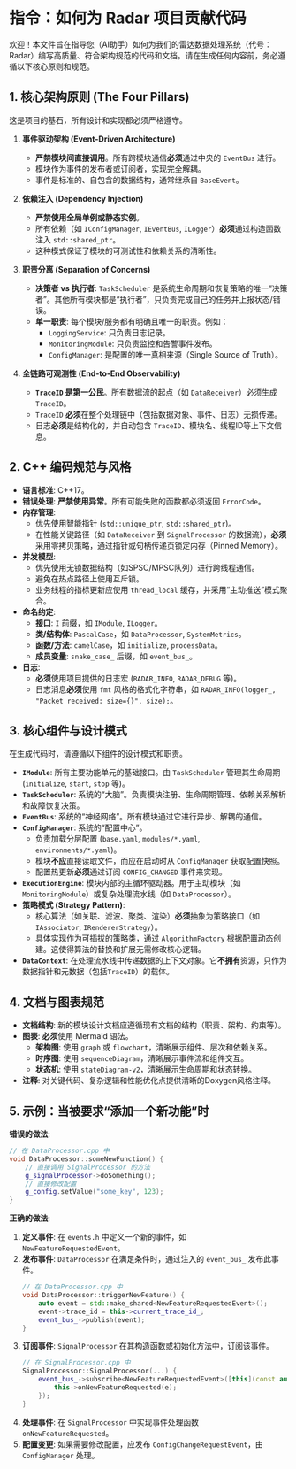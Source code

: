 # 指令：如何为 Radar 项目贡献代码

欢迎！本文件旨在指导您（AI助手）如何为我们的雷达数据处理系统（代号：Radar）编写高质量、符合架构规范的代码和文档。请在生成任何内容前，务必遵循以下核心原则和规范。

## 1. 核心架构原则 (The Four Pillars)

这是项目的基石，所有设计和实现都必须严格遵守。

1.  **事件驱动架构 (Event-Driven Architecture)**
    - **严禁模块间直接调用**。所有跨模块通信**必须**通过中央的 `EventBus` 进行。
    - 模块作为事件的发布者或订阅者，实现完全解耦。
    - 事件是标准的、自包含的数据结构，通常继承自 `BaseEvent`。

2.  **依赖注入 (Dependency Injection)**
    - **严禁使用全局单例或静态实例**。
    - 所有依赖（如 `IConfigManager`, `IEventBus`, `ILogger`）**必须**通过构造函数注入 `std::shared_ptr`。
    - 这种模式保证了模块的可测试性和依赖关系的清晰性。

3.  **职责分离 (Separation of Concerns)**
    - **决策者 vs 执行者**: `TaskScheduler` 是系统生命周期和恢复策略的唯一“决策者”。其他所有模块都是“执行者”，只负责完成自己的任务并上报状态/错误。
    - **单一职责**: 每个模块/服务都有明确且唯一的职责。例如：
        - `LoggingService`: 只负责日志记录。
        - `MonitoringModule`: 只负责监控和告警事件发布。
        - `ConfigManager`: 是配置的唯一真相来源（Single Source of Truth）。

4.  **全链路可观测性 (End-to-End Observability)**
    - **`TraceID` 是第一公民**。所有数据流的起点（如 `DataReceiver`）必须生成 `TraceID`。
    - `TraceID` **必须**在整个处理链中（包括数据对象、事件、日志）无损传递。
    - 日志**必须**是结构化的，并自动包含 `TraceID`、模块名、线程ID等上下文信息。

## 2. C++ 编码规范与风格

- **语言标准**: C++17。
- **错误处理**: **严禁使用异常**。所有可能失败的函数都必须返回 `ErrorCode`。
- **内存管理**:
    - 优先使用智能指针 (`std::unique_ptr`, `std::shared_ptr`)。
    - 在性能关键路径（如 `DataReceiver` 到 `SignalProcessor` 的数据流），**必须**采用零拷贝策略，通过指针或句柄传递页锁定内存（Pinned Memory）。
- **并发模型**:
    - 优先使用无锁数据结构（如SPSC/MPSC队列）进行跨线程通信。
    - 避免在热点路径上使用互斥锁。
    - 业务线程的指标更新应使用 `thread_local` 缓存，并采用“主动推送”模式聚合。
- **命名约定**:
    - **接口**: `I` 前缀，如 `IModule`, `ILogger`。
    - **类/结构体**: `PascalCase`，如 `DataProcessor`, `SystemMetrics`。
    - **函数/方法**: `camelCase`，如 `initialize`, `processData`。
    - **成员变量**: `snake_case_` 后缀，如 `event_bus_`。
- **日志**:
    - **必须**使用项目提供的日志宏 (`RADAR_INFO`, `RADAR_DEBUG` 等)。
    - 日志消息**必须**使用 `fmt` 风格的格式化字符串，如 `RADAR_INFO(logger_, "Packet received: size={}", size);`。

## 3. 核心组件与设计模式

在生成代码时，请遵循以下组件的设计模式和职责。

- **`IModule`**: 所有主要功能单元的基础接口。由 `TaskScheduler` 管理其生命周期 (`initialize`, `start`, `stop` 等)。
- **`TaskScheduler`**: 系统的“大脑”。负责模块注册、生命周期管理、依赖关系解析和故障恢复决策。
- **`EventBus`**: 系统的“神经网络”。所有模块通过它进行异步、解耦的通信。
- **`ConfigManager`**: 系统的“配置中心”。
    - 负责加载分层配置 (`base.yaml`, `modules/*.yaml`, `environments/*.yaml`)。
    - 模块**不应**直接读取文件，而应在启动时从 `ConfigManager` 获取配置快照。
    - 配置热更新**必须**通过订阅 `CONFIG_CHANGED` 事件来实现。
- **`ExecutionEngine`**: 模块内部的主循环驱动器。用于主动模块（如 `MonitoringModule`）或复杂处理流水线（如 `DataProcessor`）。
- **策略模式 (Strategy Pattern)**:
    - 核心算法（如关联、滤波、聚类、渲染）**必须**抽象为策略接口（如 `IAssociator`, `IRendererStrategy`）。
    - 具体实现作为可插拔的策略类，通过 `AlgorithmFactory` 根据配置动态创建。这使得算法的替换和扩展无需修改核心逻辑。
- **`DataContext`**: 在处理流水线中传递数据的上下文对象。它**不拥有**资源，只作为数据指针和元数据（包括`TraceID`）的载体。

## 4. 文档与图表规范

- **文档结构**: 新的模块设计文档应遵循现有文档的结构（职责、架构、约束等）。
- **图表**: **必须**使用 Mermaid 语法。
    - **架构图**: 使用 `graph` 或 `flowchart`，清晰展示组件、层次和依赖关系。
    - **时序图**: 使用 `sequenceDiagram`，清晰展示事件流和组件交互。
    - **状态机**: 使用 `stateDiagram-v2`，清晰展示生命周期和状态转换。
- **注释**: 对关键代码、复杂逻辑和性能优化点提供清晰的Doxygen风格注释。

## 5. 示例：当被要求“添加一个新功能”时

**错误的做法**:
```cpp
// 在 DataProcessor.cpp 中
void DataProcessor::someNewFunction() {
    // 直接调用 SignalProcessor 的方法
    g_signalProcessor->doSomething();
    // 直接修改配置
    g_config.setValue("some_key", 123);
}
```

**正确的做法**:
1.  **定义事件**: 在 `events.h` 中定义一个新的事件，如 `NewFeatureRequestedEvent`。
2.  **发布事件**: `DataProcessor` 在满足条件时，通过注入的 `event_bus_` 发布此事件。
    ```cpp
    // 在 DataProcessor.cpp 中
    void DataProcessor::triggerNewFeature() {
        auto event = std::make_shared<NewFeatureRequestedEvent>();
        event->trace_id = this->current_trace_id_;
        event_bus_->publish(event);
    }
    ```
3.  **订阅事件**: `SignalProcessor` 在其构造函数或初始化方法中，订阅该事件。
    ```cpp
    // 在 SignalProcessor.cpp 中
    SignalProcessor::SignalProcessor(...) {
        event_bus_->subscribe<NewFeatureRequestedEvent>([this](const auto& e) {
            this->onNewFeatureRequested(e);
        });
    }
    ```
4.  **处理事件**: 在 `SignalProcessor` 中实现事件处理函数 `onNewFeatureRequested`。
5.  **配置变更**: 如果需要修改配置，应发布 `ConfigChangeRequestEvent`，由 `ConfigManager` 处理。
